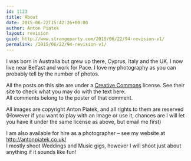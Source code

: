 ```yaml
---
id: 1123
title: About
date: 2015-06-22T15:42:26+00:00
author: Anton Piatek
layout: revision
guid: http://www.strangeparty.com/2015/06/22/94-revision-v1/
permalink: /2015/06/22/94-revision-v1/
---
```

I was born in Australia but grew up there, Cyprus, Italy and the UK. I now live near Belfast and work for Pace. I love my photography as you can probably tell by the number of photos.

All the posts on this site are under a <a href="http://creativecommons.org/licenses/by-nc-sa/2.5/" target="_blank">Creative Commons</a> license. See their site to check what you may do with the text here.  
All comments belong to the poster of that comment.

All images are copyright Anton Piatek, and all rights to them are reserved  
(However if you want to play with an image or use it, chances are I will let you have it under the same license as above, but email me first)

I am also available for hire as a photographer &#8211; see my website at <http://antonpiatek.co.uk/>  
I mostly shoot Weddings and Music gigs, however I will shoot just about anything if it sounds like fun!